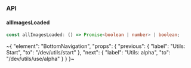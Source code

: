 

### API

#### allImagesLoaded

```ts
const allImagesLoaded: () => Promise<boolean | number> | boolean;
```


~{
  "element": "BottomNavigation",
  "props": {
    "previous": {
      "label": "Utils: Start",
      "to": "/dev/utils/start"
    },
    "next": {
      "label": "Utils: alpha",
      "to": "/dev/utils/use/alpha"
    }
  }
}~